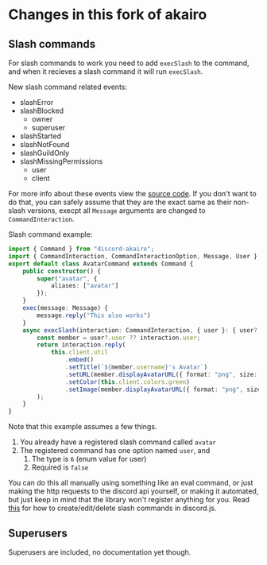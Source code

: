 # Changes in this fork of akairo

## Slash commands
For slash commands to work you need to add `execSlash` to the command, and when it recieves a slash command it will run `execSlash`.

New slash command related events:
 * slashError
 * slashBlocked
    * owner
    * superuser
 * slashStarted
 * slashNotFound
 * slashGuildOnly
 * slashMissingPermissions
    * user
    * client

For more info about these events view the [source code](https://github.com/SkyBlockDev/discord-akairo/blob/master/src/struct/commands/CommandHandler.js#L396). If you don't want to do that, you can safely assume that they are the exact same as their non-slash versions, execpt all `Message` arguments are changed to `CommandInteraction`.

Slash command example:
```ts
import { Command } from "discord-akairo";
import { CommandInteraction, CommandInteractionOption, Message, User } from "discord.js";
export default class AvatarCommand extends Command {
    public constructor() {
        super("avatar", {
            aliases: ["avatar"]
        });
    }
    exec(message: Message) {
        message.reply("This also works")
    }
    async execSlash(interaction: CommandInteraction, { user }: { user?: CommandInteractionOption } ) {
        const member = user?.user ?? interaction.user;
        return interaction.reply(
            this.client.util
                .embed()
                .setTitle(`${member.username}'s Avatar`)
                .setURL(member.displayAvatarURL({ format: "png", size: 512, dynamic: true }))
                .setColor(this.client.colors.green)
                .setImage(member.displayAvatarURL({ format: "png", size: 512, dynamic: true }))
        );
    }
}
```
Note that this example assumes a few things.
1. You already have a registered slash command called `avatar`
2. The registered command has one option named `user`, and
    1. The type is `6` (enum value for user)
    2. Required is `false`

You can do this all manually using something like an eval command, or just making the http requests to the discord api yourself, or making it automated, but just keep in mind that the library won't register anything for you. Read [this](https://discord.js.org/#/docs/main/master/examples/commands) for how to create/edit/delete slash commands in discord.js.

## Superusers
Superusers are included, no documentation yet though.
